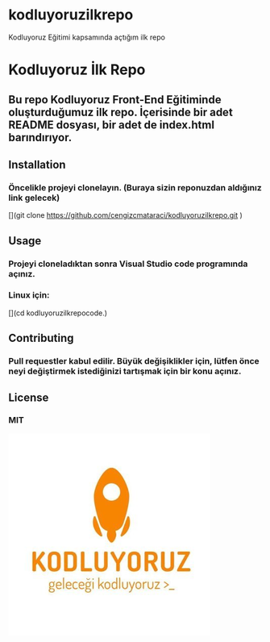# kodluyoruzilkrepo
Kodluyoruz Eğitimi kapsamında açtığım ilk repo

# Kodluyoruz İlk Repo
## Bu repo Kodluyoruz Front-End Eğitiminde oluşturduğumuz ilk repo. İçerisinde bir adet README dosyası, bir adet de index.html barındırıyor.


## Installation
### Öncelikle projeyi clonelayın. (Buraya sizin reponuzdan aldığınız link gelecek)
[](git clone https://github.com/cengizcmataraci/kodluyoruzilkrepo.git )

## Usage
### Projeyi cloneladıktan sonra Visual Studio code programında açınız.
### Linux için:
[](cd kodluyoruzilkrepocode.)

## Contributing
### Pull requestler kabul edilir. Büyük değişiklikler için, lütfen önce neyi değiştirmek istediğinizi tartışmak için bir konu açınız.

## License
### MIT

![Kodluyoruz Logo](https://raw.githubusercontent.com/Kodluyoruz/taskforce/git/git/markdown-nedir-nasil-kullaniriz-/figures/kodluyoruz_logo.jpg)


